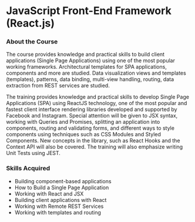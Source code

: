 # JavaScript Front-End Framework (React.js)

### About the Course

The course provides knowledge and practical skills to build client applications (Single Page Applications) using one of the most popular working frameworks. Architectural templates for SPA applications, components and more are studied. Data visualization views and templates (templates), patterns, data binding, multi-view handling, routing, data extraction from REST services are studied.

The training provides knowledge and practical skills to develop Single Page Applications (SPA) using ReactJS technology, one of the most popular and fastest client interface rendering libraries developed and supported by Facebook and Instagram. Special attention will be given to JSX syntax, working with Queries and Promises, splitting an application into components, routing and validating forms, and different ways to style components using techniques such as CSS Modules and Styled Components. New concepts in the library, such as React Hooks and the Context API will also be covered. The training will also emphasize writing Unit Tests using JEST.

### Skills Acquired

- Building component-based applications
- How to Build a Single Page Application
- Working with React and JSX
- Building client applications with React
- Working with Remote REST Services
- Working with templates and routing
